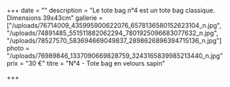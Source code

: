 +++
date = ""
description = "Le tote bag n°4 est un tote bag classique. Dimensions 39x43cm"
gallerie = ["/uploads/76714009_435995900622076_6578136580152623104_n.jpg", "/uploads/74891485_551511882062294_7801925096683077632_n.jpg", "/uploads/78527570_583694669049837_2898626896394715136_n.jpg"]
photo = "/uploads/76989846_1337090669828759_3243165839985213440_n.jpg"
prix = "30 €"
titre = "N°4 - Tote bag en velours sapin"

+++

